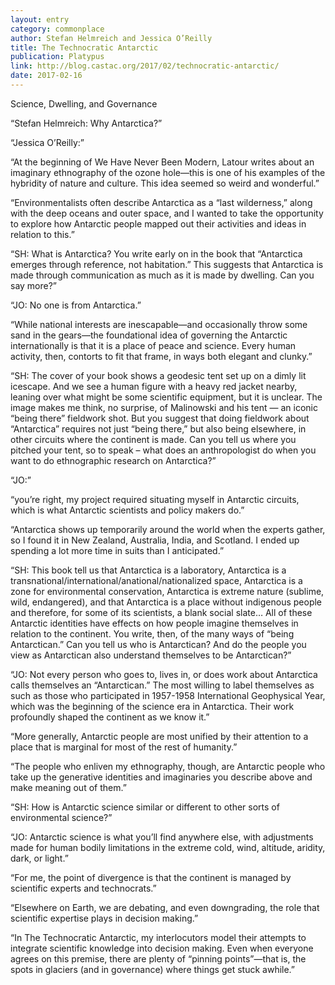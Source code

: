 ```yaml
---
layout: entry
category: commonplace
author: Stefan Helmreich and Jessica O’Reilly
title: The Technocratic Antarctic
publication: Platypus
link: http://blog.castac.org/2017/02/technocratic-antarctic/
date: 2017-02-16
---
```


Science, Dwelling, and Governance

“Stefan Helmreich: Why Antarctica?”

“Jessica O’Reilly:”

“At the beginning of We Have Never Been Modern, Latour writes about an imaginary ethnography of the ozone hole—this is one of his examples of the hybridity of nature and culture. This idea seemed so weird and wonderful.”

“Environmentalists often describe Antarctica as a “last wilderness,” along with the deep oceans and outer space, and I wanted to take the opportunity to explore how Antarctic people mapped out their activities and ideas in relation to this.”

“SH: What is Antarctica? You write early on in the book that “Antarctica emerges through reference, not habitation.” This suggests that Antarctica is made through communication as much as it is made by dwelling. Can you say more?”

“JO: No one is from Antarctica.”

“While national interests are inescapable—and occasionally throw some sand in the gears—the foundational idea of governing the Antarctic internationally is that it is a place of peace and science. Every human activity, then, contorts to fit that frame, in ways both elegant and clunky.”

“SH: The cover of your book shows a geodesic tent set up on a dimly lit icescape. And we see a human figure with a heavy red jacket nearby, leaning over what might be some scientific equipment, but it is unclear. The image makes me think, no surprise, of Malinowski and his tent — an iconic “being there” fieldwork shot. But you suggest that doing fieldwork about “Antarctica” requires not just “being there,” but also being elsewhere, in other circuits where the continent is made. Can you tell us where you pitched your tent, so to speak – what does an anthropologist do when you want to do ethnographic research on Antarctica?”

“JO:”

“you’re right, my project required situating myself in Antarctic circuits, which is what Antarctic scientists and policy makers do.”

“Antarctica shows up temporarily around the world when the experts gather, so I found it in New Zealand, Australia, India, and Scotland. I ended up spending a lot more time in suits than I anticipated.”

“SH: This book tell us that Antarctica is a laboratory, Antarctica is a transnational/international/anational/nationalized space, Antarctica is a zone for environmental conservation, Antarctica is extreme nature (sublime, wild, endangered), and that Antarctica is a place without indigenous people and therefore, for some of its scientists, a blank social slate… All of these Antarctic identities have effects on how people imagine themselves in relation to the continent. You write, then, of the many ways of “being Antarctican.” Can you tell us who is Antarctican? And do the people you view as Antarctican also understand themselves to be Antarctican?”

“JO: Not every person who goes to, lives in, or does work about Antarctica calls themselves an “Antarctican.” The most willing to label themselves as such as those who participated in 1957-1958 International Geophysical Year, which was the beginning of the science era in Antarctica. Their work profoundly shaped the continent as we know it.”

“More generally, Antarctic people are most unified by their attention to a place that is marginal for most of the rest of humanity.”

“The people who enliven my ethnography, though, are Antarctic people who take up the generative identities and imaginaries you describe above and make meaning out of them.”

“SH: How is Antarctic science similar or different to other sorts of environmental science?”

“JO: Antarctic science is what you’ll find anywhere else, with adjustments made for human bodily limitations in the extreme cold, wind, altitude, aridity, dark, or light.”

“For me, the point of divergence is that the continent is managed by scientific experts and technocrats.”

“Elsewhere on Earth, we are debating, and even downgrading, the role that scientific expertise plays in decision making.”

“In The Technocratic Antarctic, my interlocutors model their attempts to integrate scientific knowledge into decision making. Even when everyone agrees on this premise, there are plenty of “pinning points”—that is, the spots in glaciers (and in governance) where things get stuck awhile.”

